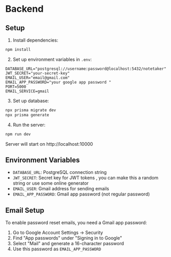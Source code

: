 # Backend

## Setup

1. Install dependencies:
```bash
npm install
```

2. Set up environment variables in `.env`:
```env
DATABASE_URL="postgresql://username:password@localhost:5432/notetaker"
JWT_SECRET="your-secret-key"
EMAIL_USER="email@gmail.com"
EMAIL_APP_PASSWORD="your google app password "
PORT=5000
EMAIL_SERVICE=gmail
```

3. Set up database:
```bash
npx prisma migrate dev
npx prisma generate
```

4. Run the server:
```bash
npm run dev
```

Server will start on http://localhost:10000

## Environment Variables

- `DATABASE_URL`: PostgreSQL connection string
- `JWT_SECRET`: Secret key for JWT tokens , you can make this a random string or use some online generator
- `EMAIL_USER`: Gmail address for sending emails
- `EMAIL_APP_PASSWORD`: Gmail app password (not regular password)

## Email Setup

To enable password reset emails, you need a Gmail app password:

1. Go to Google Account Settings → Security
2. Find "App passwords" under "Signing in to Google"
3. Select "Mail" and generate a 16-character password
4. Use this password as `EMAIL_APP_PASSWORD`
